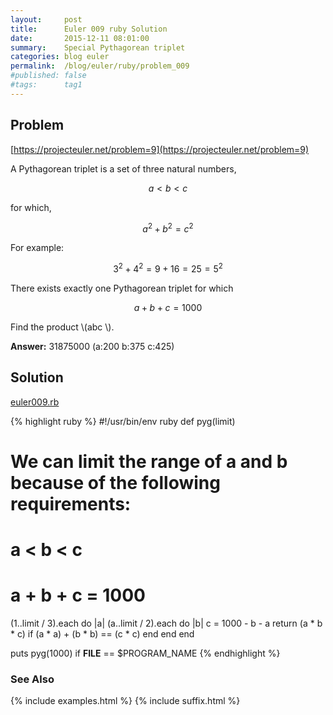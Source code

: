 ```yaml
---
layout:     post
title:      Euler 009 ruby Solution
date:       2015-12-11 08:01:00
summary:    Special Pythagorean triplet
categories: blog euler
permalink:  /blog/euler/ruby/problem_009
#published: false
#tags:      tag1
---
```


## Problem

[https://projecteuler.net/problem=9](https://projecteuler.net/problem=9)

A Pythagorean triplet is a set of three natural numbers,

$$a < b < c$$

for which,

$$a^2 + b^2 = c^2$$

For example:

$$3^2 + 4^2 = 9 + 16 = 25 = 5^2$$

There exists exactly one Pythagorean triplet for which

$$a + b + c = 1000$$

Find the product  \\(abc \\).

**Answer:** 31875000 (a:200 b:375 c:425)


## Solution

[euler009.rb](https://gitlab.com/tvarley/euler/blob/master/ruby/lib/euler009.rb)


{% highlight ruby %}
#!/usr/bin/env ruby
def pyg(limit)
  # We can limit the range of a and b because of the following requirements:
  # a < b < c
  # a + b + c = 1000
  (1..limit / 3).each do |a|
    (a..limit / 2).each do |b|
      c = 1000 - b - a
      return (a * b * c) if (a * a) + (b * b) == (c * c)
    end
  end
end

puts pyg(1000) if __FILE__ == $PROGRAM_NAME
{% endhighlight %}

### See Also
{% include examples.html %}
{% include suffix.html %}
